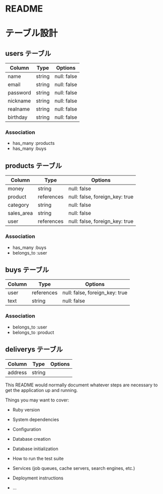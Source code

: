 # README
# テーブル設計

## users テーブル

| Column   | Type   | Options     |
| -------- | ------ | ----------- |
| name     | string | null: false |
| email    | string | null: false |
| password | string | null: false |
| nickname | string | null: false |
| realname | string | null: false |
| birthday | string | null: false |

### Association

- has_many :products
- has_many :buys

## products テーブル

| Column        | Type   | Options     |
| ------------- | ------ | ----------- |
| money         | string | null: false |
| product       | references | null: false, foreign_key: true |
| category      | string | null: false |
| sales_area    | string | null: false |
| user          | references | null: false, foreign_key: true |

### Association

- has_many :buys
- belongs_to :user


## buys テーブル

| Column | Type       | Options                        |
| ------ | ---------- | ------------------------------ |
| user   | references | null: false, foreign_key: true |
| text   | string     | null: false                    |

### Association

- belongs_to :user
- belongs_to :product

## deliverys テーブル

| Column  | Type       | Options                        |
| ------- | ---------- | ------------------------------ |
| address | string     |                                |

This README would normally document whatever steps are necessary to get the
application up and running.

Things you may want to cover:

* Ruby version

* System dependencies

* Configuration

* Database creation

* Database initialization

* How to run the test suite

* Services (job queues, cache servers, search engines, etc.)

* Deployment instructions

* ...
